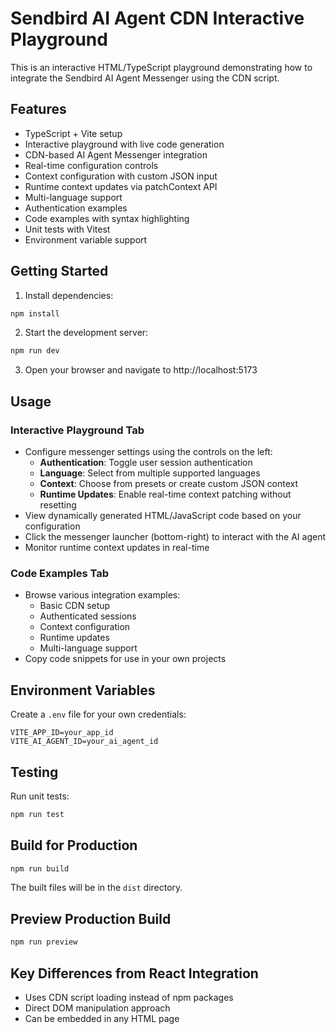 # Sendbird AI Agent CDN Interactive Playground

This is an interactive HTML/TypeScript playground demonstrating how to integrate the Sendbird AI Agent Messenger using the CDN script.

## Features

- TypeScript + Vite setup
- Interactive playground with live code generation
- CDN-based AI Agent Messenger integration
- Real-time configuration controls
- Context configuration with custom JSON input
- Runtime context updates via patchContext API
- Multi-language support
- Authentication examples
- Code examples with syntax highlighting
- Unit tests with Vitest
- Environment variable support

## Getting Started

1. Install dependencies:

```bash
npm install
```

2. Start the development server:

```bash
npm run dev
```

3. Open your browser and navigate to http://localhost:5173

## Usage

### Interactive Playground Tab

- Configure messenger settings using the controls on the left:
  - **Authentication**: Toggle user session authentication
  - **Language**: Select from multiple supported languages
  - **Context**: Choose from presets or create custom JSON context
  - **Runtime Updates**: Enable real-time context patching without resetting
- View dynamically generated HTML/JavaScript code based on your configuration
- Click the messenger launcher (bottom-right) to interact with the AI agent
- Monitor runtime context updates in real-time

### Code Examples Tab

- Browse various integration examples:
  - Basic CDN setup
  - Authenticated sessions
  - Context configuration
  - Runtime updates
  - Multi-language support
- Copy code snippets for use in your own projects

## Environment Variables

Create a `.env` file for your own credentials:

```
VITE_APP_ID=your_app_id
VITE_AI_AGENT_ID=your_ai_agent_id
```

## Testing

Run unit tests:

```bash
npm run test
```

## Build for Production

```bash
npm run build
```

The built files will be in the `dist` directory.

## Preview Production Build

```bash
npm run preview
```

## Key Differences from React Integration

- Uses CDN script loading instead of npm packages
- Direct DOM manipulation approach
- Can be embedded in any HTML page
